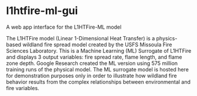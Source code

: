 # l1htfire-ml-gui
A web app interface for the L1HTFire-ML model

The L1HTFire model (Linear 1-Dimensional Heat Transfer) is a physics-based wildland fire spread model created by the USFS Missoula Fire Sciences Laboratory. This is a Machine Learning (ML) Surrogate of L1HTFire and displays 3 output variables: fire spread rate, flame length, and flame zone depth. Google Research created the ML version using 575 million training runs of the physical model. The ML surrogate model is hosted here for demonstration purposes only in order to illustrate how wildland fire behavior results from the complex relationships between environmental and fire variables.
